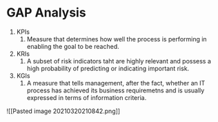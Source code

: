 # GAP Analysis

1. KPIs
	1. Measure that determines how well the process is performing in enabling the goal to be reached.
2. KRIs
	1.  A subset of risk indicators taht are highly relevant and possess a high probability of predicting or indicating important risk.
3. KGIs
	1.   A measure that tells management, after the fact, whether an IT process has achieved its business requiremetns and is usually expressed in terms of information criteria. 

![[Pasted image 20210320210842.png]]
